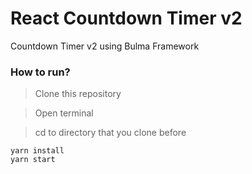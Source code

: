 # React Countdown Timer v2

Countdown Timer v2 using Bulma Framework

### How to run?

> Clone this repository

> Open terminal

> cd to directory that you clone before
```
yarn install
yarn start
```
